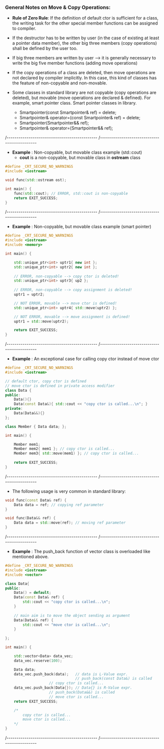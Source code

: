 ### General Notes on Move & Copy Operations: 

- **Rule of Zero Rule**: If the definition of default ctor is sufficient for a class, the writing task for the other special member functions can be assigned to compiler. 

- If the destructor has to be written by user (in the case of existing at least a pointer data member), the other big three members (copy operations) shall be defined by the user too. 

- If big three members are written by user --> it is generally necessary to write the big five member functions (adding move operations)

- If the copy operations of a class are deleted, then move operations are not declared by compiler implicitly. In this case, this kind of classes has the feature of non-copyable and non-movable. 

- Some classes in standard library are not copyable (copy operations are deleted), but movable (move operations are declared & defined). For example, smart pointer class. Smart pointer classes in <memory> library. 
  - Smartpointer(const Smartpointer& ref) = delete;
  - Smartpointer& operator=(const Smartpointer& ref) = delete;
  - Smartpointer(Smartpointer&& ref);
  - Smartpointer& operator=(Smartpointer&& ref);

/----------------------------------------------
/----------------------------------------------

- **Example** : Non-copyable, but movable class example (std::cout)
  - **cout** is a non-copyable, but movable class in **ostream** class

```cpp
#define _CRT_SECURE_NO_WARNINGS
#include <iostream>

void func(std::ostream ost);

int main() {
	func(std::cout); // ERROR, std::cout is non-copyable 
	return EXIT_SUCCESS;
}
```

/----------------------------------------------
/----------------------------------------------

- **Example** : Non-copyable, but movable class example (smart pointer)

```cpp
#define _CRT_SECURE_NO_WARNINGS
#include <iostream>
#include <memory>

int main() {

	std::unique_ptr<int> uptr1{ new int };
	std::unique_ptr<int> uptr2{ new int };
	
	// ERROR, non-copyable --> copy ctor is deleted!
	std::unique_ptr<int> uptr3{ up2 }; 
	
	// ERROR, non-copyable --> copy assignment is deleted!
	uptr1 = uptr2;

	// NOT ERROR, movable --> move ctor is defined!
	std::unique_ptr<int> uptr4{ std::move(uptr2) };

	// NOT ERROR, movable --> move assignment is defined!
	uptr1 = std::move(uptr2); 

	return EXIT_SUCCESS;
}
```

/----------------------------------------------
/----------------------------------------------

- **Example** : An exceptional case for calling copy ctor instead of move ctor

```cpp
#define _CRT_SECURE_NO_WARNINGS
#include <iostream>

// default ctor, copy ctor is defined
// move ctor is defined in private access modifier
class Data {
public:
	Data(){}
	Data(const Data&){ std::cout << "copy ctor is called...\n"; }
private:
	Data(Data&&){}
};

class Member { Data data; };

int main() {

	Member mem1;
	Member mem2{ mem1 }; // copy ctor is called... 
	Member mem3{ std::move(mem1) }; // copy ctor is called...
	
	return EXIT_SUCCESS;
}
```

/----------------------------------------------
/----------------------------------------------

- The following usage is very common in standard library: 

```cpp
void func(const Data& ref) { 
	Data data = ref; // copying ref parameter
}

void func(Data&& ref) {
	Data data = std::move(ref); // moving ref parameter
}
```

/----------------------------------------------
/----------------------------------------------

- **Example** : The push_back function of vector class is overloaded like mentioned above. 

```cpp
#define _CRT_SECURE_NO_WARNINGS
#include <iostream>
#include <vector>

class Data{
public:
	Data() = default;
	Data(const Data& ref) {
		std::cout << "copy ctor is called...\n";
	}
	
	// main aim is to move the object sending as argument
	Data(Data&& ref) {
		std::cout << "move ctor is called...\n";
	}
 
};

int main() {

	std::vector<Data> data_vec;
	data_vec.reserve(100);

	Data data;
	data_vec.push_back(data);   // data is L-Value expr.							        
	                            // push_back(const Data&) is called
				    // copy ctor is called...
	data_vec.push_back(Data{}); // Data{} is R-Value expr.
				    // push_back(Data&&) is called
				    // move ctor is called...
	return EXIT_SUCCESS;

	/*
		copy ctor is called...
		move ctor is called...
	*/
}
```

/----------------------------------------------
/----------------------------------------------
